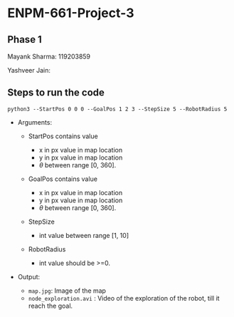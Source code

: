 # ENPM-661-Project-3

## Phase 1
Mayank Sharma: 119203859

Yashveer Jain: 

## Steps to run the code
```
python3 --StartPos 0 0 0 --GoalPos 1 2 3 --StepSize 5 --RobotRadius 5
```
* Arguments:
    - StartPos contains value
        - x in px value in map location
        - y in px value in map location
        - $\theta$ between range [0, 360].
    - GoalPos contains value
        - x in px value in map location
        - y in px value in map location
        - $\theta$ between range [0, 360].
    - StepSize
        - int value between range [1, 10]
    
    - RobotRadius
        - int value should be >=0.

* Output:
    - `map.jpg`: Image of the map
    - `node_exploration.avi` : Video of the exploration of the robot, till it reach the goal.
